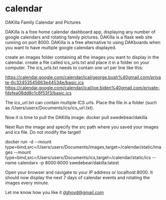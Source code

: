 # calendar
DAKilla Family Calendar and Pictures

DAKilla is a free home calendar dashboard app, displaying any number of google calendars and rotating family pictures. DAKilla is a flask web site running on port 8000.
DAKilla is a free alternative to using DAKboards when you want to have multiple google calendars displayed.

create an images folder containing all the images you want to display in the calendar. create a file called ics_urls.txt and place it in a folder on your computer. The ics_urls.txt needs to contain one url per line like this:

https://calendar.google.com/calendar/ical/george.bush%40gmail.com/private-6c32453545663e44534e/basic.ics https://calendar.google.com/calendar/ical/joe.biden%40gmail.com/private-fdsfea08dd8c1c6f53f3/basic.ics

The ics_url.txt can contain multiple ICS urls.  Place the file in a folder (such as /Users/userx/Documents/ics/ics_url.txt).

Now it is time to pull the DAKilla image: docker pull swedebear/dakilla

Next Run the image and specify the src path where you saved your images and ics file. Do not modify the target!

docker run -d --mount type=bind,src=/Users/userx/Documents/images,target=/calendar/static/images --mount type=bind,src=/Users/userx/Documents/ics,target=/calendar/static/ics --name calendarx -p 8000:8000 swedebear/dakilla:latest

Open your browser and navigate to your IP address or localhost:8000. It should now display the next 7 days of calendar events and rotating the images every minute.

Let me know how you like it dghovd@gmail.com
